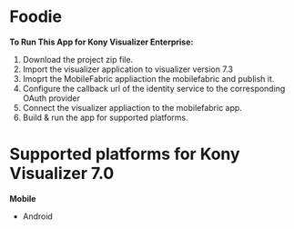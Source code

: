 # Foodie
**To Run This App for Kony Visualizer Enterprise:**

1. Download the project zip file.
2. Import the visualizer application to visualizer version 7.3
3. Imoprt the MobileFabric appliaction the mobilefabric and publish it.
4. Configure the callback url of the identity service to the corresponding OAuth provider
5. Connect the visualizer appliaction to the mobilefabric app.
6. Build & run the app for supported platforms.

# Supported platforms for Kony Visualizer 7.0
**Mobile**
 * Android
